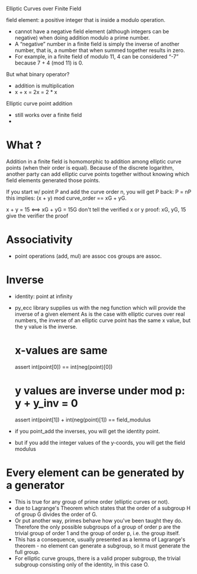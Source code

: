 Elliptic Curves over Finite Field

field element: a positive integer that is inside a modulo operation.

- cannot have a negative field element (although integers can be negative) when doing addition modulo a prime number. 
- A “negative” number in a finite field is simply the inverse of another number, that is, a number that when summed together results in zero. 
- For example, in a finite field of modulo 11, 4 can be considered “-7” because 7 + 4 (mod 11) is 0.

But what binary operator?
- addition is multiplication
- x + x = 2x = 2 * x


Elliptic curve point addition
- still works over a finite field
-

# What ?
Addition in a finite field is homomorphic to addition among elliptic curve points (when their order is equal). 
Because of the discrete logarithm, another party can add elliptic curve points together without knowing which field elements generated those points.

If you start w/ point P and add the curve order n, you will get P back: P = nP
this implies:
    (x + y) mod curve_order == xG + yG.

x + y = 15 <==> xG + yG = 15G
 don't tell the verified x or y
 proof: xG, yG, 15
 give the verifier the proof 
 


# Associativity
- point operations (add, mul) are assoc cos groups are assoc.

# Inverse
- identity: point at infinity
- py_ecc library supplies us with the neg function which will provide the inverse of a given element
As is the case with elliptic curves over real numbers, the inverse of an elliptic curve point has the same x value, but the y value is the inverse.
    # x-values are same
    assert int(point[0]) == int(neg(point)[0])
    # y values are inverse under mod p: y + y_inv = 0
    assert int(point[1]) + int(neg(point)[1]) == field_modulus

- if you point_add the inverses, you will get the identity point.
- but if you add the integer values of the y-coords, you will get the field modulus

# Every element can be generated by a generator

- This is true for any group of prime order (elliptic curves or not).
- due to Lagrange's Theorem which states that the order of a subgroup H of group G divides the order of G.
- Or put another way, primes behave how you've been taught they do. Therefore the only possible subgroups of a group of order p are the trivial group of order 1 and the group of order p, i.e. the group itself.
- This has a consequence, usually presented as a lemma of Lagrange's theorem - no element can generate a subgroup, so it must generate the full group.
- For elliptic curve groups, there is a valid proper subgroup, the trivial subgroup consisting only of the identity, in this case O.

